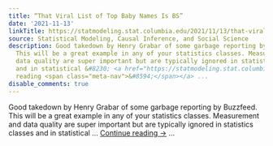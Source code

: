 ```yaml
---
title: “That Viral List of Top Baby Names Is BS”
date: '2021-11-13'
linkTitle: https://statmodeling.stat.columbia.edu/2021/11/13/that-viral-list-of-top-baby-names-is-bs/
source: Statistical Modeling, Causal Inference, and Social Science
description: Good takedown by Henry Grabar of some garbage reporting by Buzzfeed.
  This will be a great example in any of your statistics classes. Measurement and
  data quality are super important but are typically ignored in statistics classes
  and in statistical &#8230; <a href="https://statmodeling.stat.columbia.edu/2021/11/13/that-viral-list-of-top-baby-names-is-bs/">Continue
  reading <span class="meta-nav">&#8594;</span></a> ...
disable_comments: true
---
```

Good takedown by Henry Grabar of some garbage reporting by Buzzfeed. This will be a great example in any of your statistics classes. Measurement and data quality are super important but are typically ignored in statistics classes and in statistical &#8230; <a href="https://statmodeling.stat.columbia.edu/2021/11/13/that-viral-list-of-top-baby-names-is-bs/">Continue reading <span class="meta-nav">&#8594;</span></a> ...